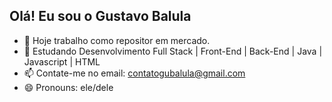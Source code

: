 ## Olá! Eu sou o Gustavo Balula

- 🔭 Hoje trabalho como repositor em mercado.
- 🌱 Estudando Desenvolvimento Full Stack | Front-End | Back-End | Java | Javascript | HTML
- 📫 Contate-me no email: contatogubalula@gmail.com
- 😄 Pronouns: ele/dele

